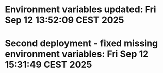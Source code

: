 # Environment variables updated: Fri Sep 12 13:52:09 CEST 2025
# Second deployment - fixed missing environment variables: Fri Sep 12 15:31:49 CEST 2025
